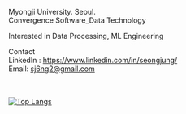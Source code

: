 Myongji University. Seoul. <br />
Convergence Software_Data Technology <br />

Interested in Data Processing, ML Engineering<br />

Contact <br />
LinkedIn : https://www.linkedin.com/in/seongjung/ <br />
Email: sj6ng2@gmail.com <br />
<br />
<br />
<!-- [![Anurag's GitHub stats](https://github-readme-stats.vercel.app/api?username=wnd180&count_private=true&show_icons=true)](https://github.com/anuraghazra/github-readme-stats) -->
[![Top Langs](https://github-readme-stats.vercel.app/api/top-langs/?username=wnd180&layout=compact&langs_count=6)](https://github.com/anuraghazra/github-readme-stats) 
